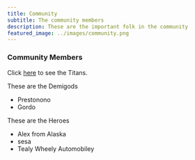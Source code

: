 ```yaml
---
title: Community
subtitle: The community members
description: These are the important folk in the community
featured_image: ../images/community.png
---
```


### Community Members

Click [here](/project/titans) to see the Titans.

These are the Demigods

* Prestonono
* Gordo

These are the Heroes

* Alex from Alaska
* sesa
* Tealy Wheely Automobiley
